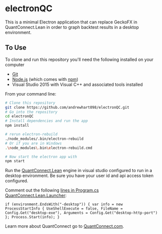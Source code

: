 # electronQC

This is a minimal Electron application that can replace GeckoFX in QuantConnect.Lean in order to graph backtest results in a desktop environment.

## To Use

To clone and run this repository you'll need the following installed on your computer
   - [Git](https://git-scm.com)
   - [Node.js](https://nodejs.org/en/download/) (which comes with [npm](http://npmjs.com))
   - Visual Studio 2015 with Visual C++ and associated tools installed

From your command line:

```bash
# Clone this repository
git clone https://github.com/andrewhart098/electronQC.git
# Go into the repository
cd electronQC
# Install dependencies and run the app
npm install 

# rerun electron-rebuild
./node_modules/.bin/electron-rebuild
# Or if you are in Windows
.\node_modules\.bin\electron-rebuild.cmd

# Now start the electron app with 
npm start
```

Run the [QuantConnect.Lean](https://github.com/QuantConnect/Lean) engine in visual studio configured to run in a desktop environment.
Be sure you have your user id and api access token configured.

Comment out the following [lines in Program.cs QuantConnect.Lean.Launcher](https://github.com/QuantConnect/Lean/blob/master/Launcher/Program.cs):

`
            if (environment.EndsWith("-desktop"))
            {
                var info = new ProcessStartInfo
                {
                    UseShellExecute = false,
                    FileName = Config.Get("desktop-exe"),
                    Arguments = Config.Get("desktop-http-port")
                };
                Process.Start(info);
            }
`

Learn more about QuantConnect go to [QuantConnect.com](http://www.quantConnect.com).